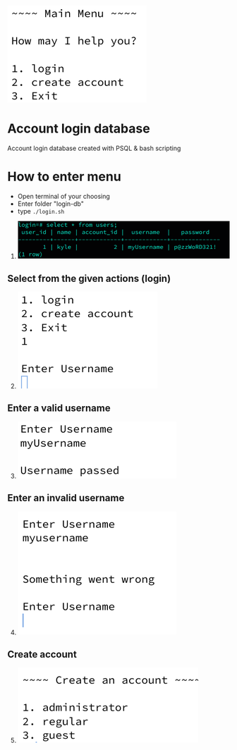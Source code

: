 ![iamge](https://github.com/KylesTech95/login-db/blob/main/media/Screenshot%202024-01-01%208.46.28%20AM.png?raw=true)
# Account login database
Account login database created with PSQL & bash scripting
# How to enter menu
- Open terminal of your choosing
- Enter folder "login-db"
- type ``` ./login.sh ```
1. ![iamge](https://github.com/KylesTech95/login-db/blob/main/media/image.png?raw=true)
## Select from the given actions (login)
2. ![iamge](https://github.com/KylesTech95/login-db/blob/main/media/Screenshot%202024-01-01%208.47.11%20AM.png?raw=true)
## Enter a valid username
3. ![iamge](https://github.com/KylesTech95/login-db/blob/main/media/Screenshot%202024-01-01%208.48.19%20AM.png?raw=true)
## Enter an invalid username
4. ![iamge](https://github.com/KylesTech95/login-db/blob/main/media/Screenshot%202024-01-01%208.48.48%20AM.png?raw=true)
## Create account
5. ![iamge](https://github.com/KylesTech95/login-db/blob/main/media/Screenshot%202024-01-01%208.49.41%20AM.png?raw=true)





